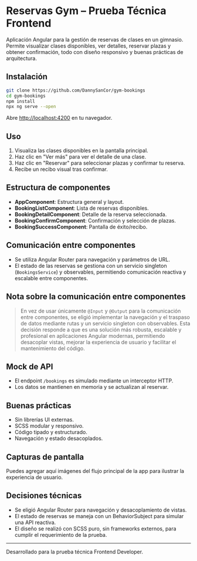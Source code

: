 # Reservas Gym – Prueba Técnica Frontend

Aplicación Angular para la gestión de reservas de clases en un gimnasio. Permite visualizar clases disponibles, ver detalles, reservar plazas y obtener confirmación, todo con diseño responsivo y buenas prácticas de arquitectura.

## Instalación

```bash
git clone https://github.com/DannySanCor/gym-bookings
cd gym-bookings
npm install
npx ng serve --open
```

Abre [http://localhost:4200](http://localhost:4200) en tu navegador.

## Uso

1. Visualiza las clases disponibles en la pantalla principal.
2. Haz clic en "Ver más" para ver el detalle de una clase.
3. Haz clic en "Reservar" para seleccionar plazas y confirmar tu reserva.
4. Recibe un recibo visual tras confirmar.

## Estructura de componentes

- **AppComponent**: Estructura general y layout.
- **BookingListComponent**: Lista de reservas disponibles.
- **BookingDetailComponent**: Detalle de la reserva seleccionada.
- **BookingConfirmComponent**: Confirmación y selección de plazas.
- **BookingSuccessComponent**: Pantalla de éxito/recibo.

## Comunicación entre componentes

- Se utiliza Angular Router para navegación y parámetros de URL.
- El estado de las reservas se gestiona con un servicio singleton (`BookingsService`) y observables, permitiendo comunicación reactiva y escalable entre componentes.

## Nota sobre la comunicación entre componentes

> En vez de usar únicamente `@Input` y `@Output` para la comunicación entre componentes, se eligió implementar la navegación y el traspaso de datos mediante rutas y un servicio singleton con observables. Esta decisión responde a que es una solución más robusta, escalable y profesional en aplicaciones Angular modernas, permitiendo desacoplar vistas, mejorar la experiencia de usuario y facilitar el mantenimiento del código.

## Mock de API

- El endpoint `/bookings` es simulado mediante un interceptor HTTP.
- Los datos se mantienen en memoria y se actualizan al reservar.

## Buenas prácticas

- Sin librerías UI externas.
- SCSS modular y responsivo.
- Código tipado y estructurado.
- Navegación y estado desacoplados.

## Capturas de pantalla

Puedes agregar aquí imágenes del flujo principal de la app para ilustrar la experiencia de usuario.

## Decisiones técnicas

- Se eligió Angular Router para navegación y desacoplamiento de vistas.
- El estado de reservas se maneja con un BehaviorSubject para simular una API reactiva.
- El diseño se realizó con SCSS puro, sin frameworks externos, para cumplir el requerimiento de la prueba.

---

Desarrollado para la prueba técnica Frontend Developer.
